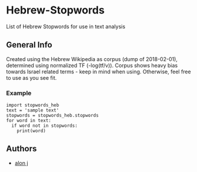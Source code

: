 # Hebrew-Stopwords

List of Hebrew Stopwords for use in text analysis

## General Info

Created using the Hebrew Wikipedia as corpus (dump of 2018-02-01),
determined using normalized TF (-log(tf/v)).
Corpus shows heavy bias towards Israel related terms - keep in mind when using. Otherwise, feel free to use as you see fit.

### Example


```
import stopwords_heb
text = 'sample text'
stopwords = stopwords_heb.stopwords
for word in text:
  if word not in stopwords:
    print(word)
```

## Authors

* [alon j](https://github.com/alonj)

